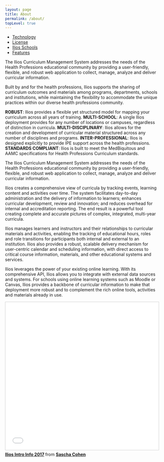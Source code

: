 ```yaml
---
layout: page
title: About
permalink: /about/
topLevel: true
---
```


- [Technology](/technology)
- [License](/license)
- [Ilios Schools](/ilios-schools)
- [Features](/features)

The Ilios Curriculum Management System addresses the needs of the Health Professions educational community by providing a user-friendly, flexible, and robust web application to collect, manage, analyze and deliver curricular information.

Built by and for the health professions, Ilios supports the sharing of curriculum outcomes and materials among programs, departments, schools and institutions, while maintaining the flexibility to accommodate the unique practices within our diverse health professions community.

**ROBUST**: Ilios provides a flexible yet structured model for mapping your curriculum across all years of training.
**MULTI-SCHOOL**: A single Ilios deployment provides for any number of locations or campuses, regardless of distinction in curricula.
**MULTI-DISCIPLINARY**: Ilios allows for the creation and development of curricular material structured across any number of disciplines and programs.
**INTER-PROFESSIONAL**: Ilios is designed explicitly to provide IPE support across the health professions.
**STANDARDS COMPLIANT**: Ilios is built to meet the MedBiquitous and AAMC specifications for Health Professions Curriculum standards.

The Ilios Curriculum Management System addresses the needs of the Health Professions educational community by providing a user-friendly, flexible, and robust web application to collect, manage, analyze and deliver curricular information.

Ilios creates a comprehensive view of curricula by tracking events, learning content and activities over time. The system facilitates day-to-day administration and the delivery of information to learners; enhances curricular development, review and innovation; and reduces overhead for internal and accreditation reporting. The end result is a powerful tool creating complete and accurate pictures of complex, integrated, multi-year curricula.

Ilios manages learners and instructors and their relationships to curricular materials and activities, enabling the tracking of educational hours, roles and role transitions for participants both internal and external to an institution. Ilios also provides a robust, scalable delivery mechanism for user-centric calendar and scheduling information, with direct access to critical course information, materials, and other educational systems and services.

Ilios leverages the power of your existing online learning. With its comprehensive API, Ilios allows you to integrate with external data sources and systems. For schools using online learning systems such as Moodle or Canvas, Ilios provides a backbone of curricular information to make that deployment more robust and to complement the rich online tools, activities and materials already in use.

<iframe src="//www.slideshare.net/slideshow/embed_code/key/9m4pN88tNImDHA" width="595" height="485" frameborder="0" marginwidth="0" marginheight="0" scrolling="no" style="border:1px solid #CCC; border-width:1px; margin-bottom:5px; max-width: 100%;" allowfullscreen> </iframe> <div style="margin-bottom:5px"> <strong> <a href="//www.slideshare.net/saschaben/updated-infodeck" title="Ilios Intro Info 2017" target="_blank">Ilios Intro Info 2017</a> </strong> from <strong><a target="_blank" href="//www.slideshare.net/saschaben">Sascha Cohen</a></strong> </div>
